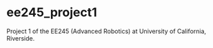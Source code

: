# ee245_project1
Project 1 of the EE245 (Advanced Robotics) at University of California, Riverside. 
